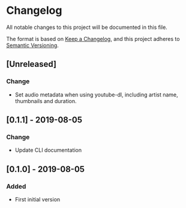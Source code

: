 # Changelog
All notable changes to this project will be documented in this file.

The format is based on [Keep a Changelog](https://keepachangelog.com/en/1.0.0/),
and this project adheres to [Semantic Versioning](https://semver.org/spec/v2.0.0.html).

## [Unreleased]
### Change
- Set audio metadata when using youtube-dl, including artist name, thumbnails and duration.

## [0.1.1] - 2019-08-05
### Change
- Update CLI documentation

## [0.1.0] - 2019-08-05
### Added
- First initial version